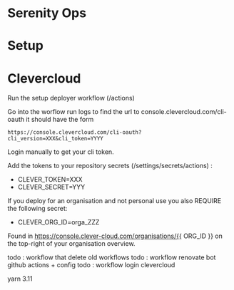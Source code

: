 # Serenity Ops

# Setup

# Clevercloud

Run the setup deployer workflow (/actions)

Go into the worflow run logs to find the url to console.clevercloud.com/cli-oauth it should have the form
```
https://console.clevercloud.com/cli-oauth?cli_version=XXX&cli_token=YYYY
```

Login manually to get your cli token.

Add the tokens to your repository secrets (/settings/secrets/actions) :
- CLEVER_TOKEN=XXX
- CLEVER_SECRET=YYY 

If you deploy for an organisation and not personal use you also REQUIRE the following secret:
- CLEVER_ORG_ID=orga_ZZZ

Found in https://console.clever-cloud.com/organisations/{{ ORG_ID }} on the top-right of your organisation overview.

todo : workflow that delete old workflows
todo : workflow renovate bot github actions + config
todo : workflow login clevercloud
 
yarn 3.11
